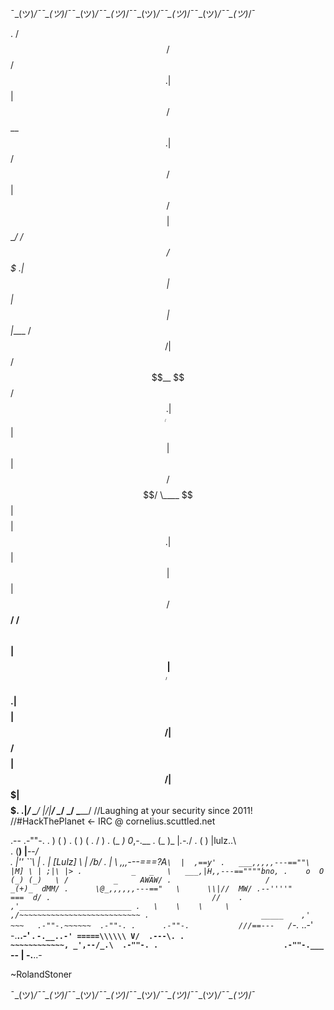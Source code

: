 ¯\_(ツ)_/¯¯\_(ツ)_/¯¯\_(ツ)_/¯¯\_(ツ)_/¯¯\_(ツ)_/¯¯\_(ツ)_/¯¯\_(ツ)_/¯¯\_(ツ)_/¯

 
. /$$                 /$$            /$$$$$$                    
.| $$                | $$           /$$__  $$                    
.| $$       /$$   /$$| $$ /$$$$$$$$| $$  \__/  /$$$$$$   /$$$$$$$
.| $$      | $$  | $$| $$|____ /$$/|  $$$$$$  /$$__  $$ /$$_____/
.| $$      | $$  | $$| $$   /$$$$/  \____  $$| $$$$$$$$| $$      
.| $$      | $$  | $$| $$  /$$__/   /$$  \ $$| $$_____/| $$      
.| $$$$$$$$|  $$$$$$/| $$ /$$$$$$$$|  $$$$$$/|  $$$$$$$|  $$$$$$.$
.|________/ \______/ |__/|________/ \______/  \_______/ \_______/
                          //Laughing at your security since 2011!
                         //#HackThePlanet <- IRC  @ cornelius.scuttled.net
 
.--    .-""-.
.   ) (     )
.  (   )   (
.     /     )
.    (_    _)                     0_,-.__
.      (_  )_                     |_.-._/
.       (    )                    |lulz..\    
.        (__)                     |__--_/          
.     |''   ``\                   |
.     | [Lulz] \                  |      /b/
.     |         \  ,,,---===?A`\  |  ,==y'
.   ___,,,,,---==""\        |M] \ | ;|\ |>
.           _   _   \   ___,|H,,---==""""bno,
.    o  O  (_) (_)   \ /          _     AWAW/
.                     /         _(+)_  dMM/
.      \@_,,,,,,---=="   \      \\|//  MW/
.--''''"                         ===  d/
.                                    //   
.                                    ,'_________________________
.   \    \    \     \               ,/~~~~~~~~~~~~~~~~~~~~~~~~~~~
.                         _____    ,'  ~~~   .-""-.~~~~~~  .-""-.
.      .-""-.           ///==---   /`-._ ..-'      -.__..-'
.            `-.__..-' =====\\\\\\ V/  .---\.
.                     ~~~~~~~~~~~~, _',--/_.\  .-""-.
.                            .-""-.___` --  \|         -.__..-
 
 

~RolandStoner

¯\_(ツ)_/¯¯\_(ツ)_/¯¯\_(ツ)_/¯¯\_(ツ)_/¯¯\_(ツ)_/¯¯\_(ツ)_/¯¯\_(ツ)_/¯¯\_(ツ)_/¯
